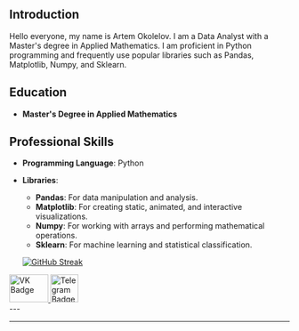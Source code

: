 ## Introduction

Hello everyone, my name is Artem Okolelov. I am a Data Analyst with a Master's degree in Applied Mathematics. I am proficient in Python programming and frequently use popular libraries such as Pandas, Matplotlib, Numpy, and Sklearn.

## Education

- **Master's Degree in Applied Mathematics**

## Professional Skills

- **Programming Language**: Python
- **Libraries**:
  - **Pandas**: For data manipulation and analysis.
  - **Matplotlib**: For creating static, animated, and interactive visualizations.
  - **Numpy**: For working with arrays and performing mathematical operations.
  - **Sklearn**: For machine learning and statistical classification.

  [![GitHub Streak](https://streak-stats.demolab.com/?user=butuzovzeleboba)](https://git.io/streak-stats)
  
<div id="badges">
  <a href="https://vk.com/pypcbutuzov">
    <img src="https://i.giphy.com/media/v1.Y2lkPTc5MGI3NjExMGVtZGU0ZHhzaWZxejVxZHM0bmg2b3JmZWNleDh0cnBrcGRyNG1oMCZlcD12MV9pbnRlcm5hbF9naWZfYnlfaWQmY3Q9cw/4fGNh8cEOdGWa2hA4z/giphy.gif" alt="VK Badge" width="70" height="50"/>
  </a>
  <a href="https://t.me/ArtemOkolelovV">
    <img src="https://i.giphy.com/media/v1.Y2lkPTc5MGI3NjExMXA1ZWV5bWxlemQ5MXM0cHh4ajM2cG45dm5idjZrazJvOHhpNDJlMSZlcD12MV9pbnRlcm5hbF9naWZfYnlfaWQmY3Q9cw/ZcdZ7ldgeIhfesqA6E/giphy.gif" alt="Telegram Badge" width="50" height="50"/>
  </a>
</div>
---



---


<!--
**butuzovzeleboba/butuzovzeleboba** is a ✨ _special_ ✨ repository because its `README.md` (this file) appears on your GitHub profile.

Here are some ideas to get you started:

- 🔭 I’m currently working on ...
- 🌱 I’m currently learning ...
- 👯 I’m looking to collaborate on ...
- 🤔 I’m looking for help with ...
- 💬 Ask me about ...
- 📫 How to reach me: ...
- 😄 Pronouns: ...
- ⚡ Fun fact: ...
-->
